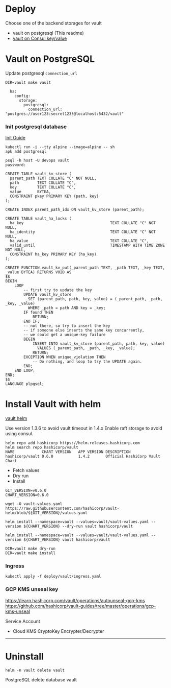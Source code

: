 Deploy
===

Choose one of the backend storages for vault
- vault on postgresql (This readme)
- [vault on Consul key/value](consul.md)

# Vault on PostgreSQL

Update postgresql `connection_url`

```
DIR=vault make vault

  ha:
    config:
      storage:
        postgresql:
          connection_url: "postgres://user123:secret123!@localhost:5432/vault"
```

### Init postgresql database

[Init Guide](https://www.vaultproject.io/docs/configuration/storage/postgresql)

```
kubectl run -i --tty alpine --image=alpine -- sh
apk add postgresql

psql -h host -U devops vault
password:
```

```
CREATE TABLE vault_kv_store (
  parent_path TEXT COLLATE "C" NOT NULL,
  path        TEXT COLLATE "C",
  key         TEXT COLLATE "C",
  value       BYTEA,
  CONSTRAINT pkey PRIMARY KEY (path, key)
);

CREATE INDEX parent_path_idx ON vault_kv_store (parent_path);

CREATE TABLE vault_ha_locks (
  ha_key                                      TEXT COLLATE "C" NOT NULL,
  ha_identity                                 TEXT COLLATE "C" NOT NULL,
  ha_value                                    TEXT COLLATE "C",
  valid_until                                 TIMESTAMP WITH TIME ZONE NOT NULL,
  CONSTRAINT ha_key PRIMARY KEY (ha_key)
);

CREATE FUNCTION vault_kv_put(_parent_path TEXT, _path TEXT, _key TEXT, _value BYTEA) RETURNS VOID AS
$$
BEGIN
    LOOP
        -- first try to update the key
        UPDATE vault_kv_store
          SET (parent_path, path, key, value) = (_parent_path, _path, _key, _value)
          WHERE _path = path AND key = _key;
        IF found THEN
            RETURN;
        END IF;
        -- not there, so try to insert the key
        -- if someone else inserts the same key concurrently,
        -- we could get a unique-key failure
        BEGIN
            INSERT INTO vault_kv_store (parent_path, path, key, value)
              VALUES (_parent_path, _path, _key, _value);
            RETURN;
        EXCEPTION WHEN unique_violation THEN
            -- Do nothing, and loop to try the UPDATE again.
        END;
    END LOOP;
END;
$$
LANGUAGE plpgsql;
```

# Install Vault with helm

[vault helm](https://github.com/hashicorp/vault-helm)

Use version 1.3.6 to avoid vault timeout in 1.4.x
Enable raft storage to avoid using consul.
```
helm repo add hashicorp https://helm.releases.hashicorp.com
helm search repo hashicorp/vault
NAME           	CHART VERSION	APP VERSION	DESCRIPTION
hashicorp/vault	0.6.0        	1.4.2      	Official HashiCorp Vault Chart
```

- Fetch values
- Dry run
- Install

```
GIT_VERSION=v0.6.0
CHART_VERSION=0.6.0

wget -O vault-values.yaml https://raw.githubusercontent.com/hashicorp/vault-helm/blob/${GIT_VERSION}/values.yaml

helm install --namespace=vault --values=vault/vault-values.yaml --version ${CHART_VERSION} --dry-run vault hashicorp/vault

helm install --namespace=vault --values=vault/vault-values.yaml --version ${CHART_VERSION} vault hashicorp/vault
```

```
DIR=vault make dry-run
DIR=vault make install
```

### Ingress

```
kubectl apply -f deploy/vault/ingress.yaml
```

### GCP KMS unseal key

https://learn.hashicorp.com/vault/operations/autounseal-gcp-kms
https://github.com/hashicorp/vault-guides/tree/master/operations/gcp-kms-unseal

Service Account 
- Cloud KMS CryptoKey Encrypter/Decrypter

---

# Uninstall

```
helm -n vault delete vault
```

PostgreSQL delete database vault
